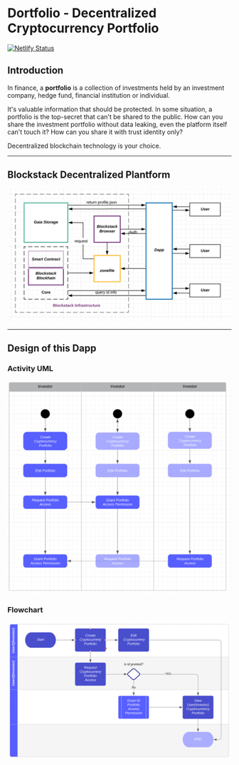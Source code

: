# Dortfolio - Decentralized Cryptocurrency Portfolio
[![Netlify Status](https://api.netlify.com/api/v1/badges/e3e4d2cd-c0c2-44bb-a7b4-37864014c344/deploy-status)](https://dortfolio.netlify.com/)

## Introduction

In finance, a **portfolio**  is a collection of investments held by an investment company, hedge fund, financial institution or individual. 

It's valuable information that should be protected. In some situation, a portfolio is the top-secret that can't be shared to the public. How can you share the investment portfolio without data leaking, even the platform itself can't touch it? How can you share it with trust identity only?

Decentralized blockchain technology is your choice.

---
## Blockstack Decentralized Plantform

![blockstack](/statics/blockstack_architecture.png)

---

## Design of this Dapp
### Activity UML
![uml](statics/activity_uml.png)
### Flowchart
![flowchart](statics/flowchart.png)
